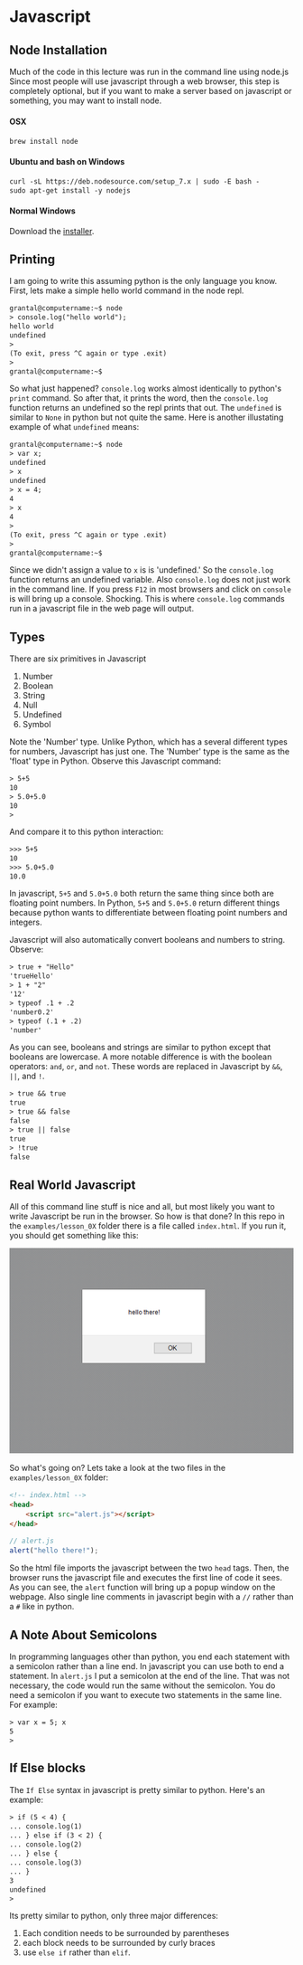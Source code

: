 # Javascript

## Node Installation

Much of the code in this lecture was run in the command line using node.js
Since most people will use javascript through a web browser, this step is completely optional, but if you want to make a server based on javascript or something, you may want to install node.

#### OSX

```
brew install node
```

#### Ubuntu and bash on Windows

```
curl -sL https://deb.nodesource.com/setup_7.x | sudo -E bash -
sudo apt-get install -y nodejs
```

#### Normal Windows

Download the [installer](https://nodejs.org/en/#download).

## Printing

I am going to write this assuming python is the only language you know. 
First, lets make a simple hello world command in the node repl.
```
grantal@computername:~$ node
> console.log("hello world");
hello world
undefined
>
(To exit, press ^C again or type .exit)
>
grantal@computername:~$
```
So what just happened? `console.log` works almost identically to python's `print` command. So after that, it prints the word, then the `console.log` function returns an undefined so the repl prints that out. The `undefined` is similar to `None` in python but not quite the same. Here is another illustating example of what `undefined` means:
```
grantal@computername:~$ node
> var x;
undefined
> x
undefined
> x = 4;
4
> x
4
>
(To exit, press ^C again or type .exit)
>
grantal@computername:~$
```
Since we didn't assign a value to `x` is is 'undefined.' So the `console.log` function returns an undefined variable. Also `console.log` does not just work in the command line. If you press `F12` in most browsers and click on `console` is will bring up a console. Shocking. This is where `console.log` commands run in a javascript file in the web page will output. 

## Types

There are six primitives in Javascript
 1. Number
 2. Boolean
 3. String
 4. Null
 5. Undefined
 6. Symbol
 
 

Note the 'Number' type. Unlike Python, which has a several different types for numbers, Javascript has just one. The 'Number' type is the same as the 'float' type in Python. Observe this Javascript command:
```
> 5+5
10
> 5.0+5.0
10
>
```
And compare it to this python interaction:
```
>>> 5+5
10
>>> 5.0+5.0
10.0
```
In javascript, `5+5` and `5.0+5.0` both return the same thing since both are floating point numbers. In Python, `5+5` and `5.0+5.0` return different things because python wants to differentiate between floating point numbers and integers.


Javascript will also automatically convert booleans and numbers to string. Observe:
```
> true + "Hello"
'trueHello'
> 1 + "2"
'12'
> typeof .1 + .2
'number0.2'
> typeof (.1 + .2)
'number'
```
As you can see, booleans and strings are similar to python except that booleans are lowercase. A more notable difference is with the boolean operators: `and`, `or`, and `not`. These words are replaced in Javascript by `&&`, `||`, and `!`.
```
> true && true
true
> true && false
false
> true || false
true
> !true
false
```

## Real World Javascript

All of this command line stuff is nice and all, but most likely you want to write Javascript be run in the browser. So how is that done? In this repo in the `examples/lesson_0X` folder there is a file called `index.html`. If you run it, you should get something like this: 

![alert](/images/alert.PNG)

So what's going on? Lets take a look at the two files in the `examples/lesson_0X` folder:
```html
<!-- index.html -->
<head>
    <script src="alert.js"></script> 
</head>
```
```javascript
// alert.js
alert("hello there!");
```
So the html file imports the javascript between the two `head` tags. Then, the browser runs the javascript file and executes the first line of code it sees. As you can see, the `alert` function will bring up a popup window on the webpage. Also single line comments in javascript begin with a `//` rather than a `#` like in python.

## A Note About Semicolons

In programming languages other than python, you end each statement with a semicolon rather than a line end. In javascript you can use both to end a statement. In `alert.js` I put a semicolon at the end of the line. That was not necessary, the code would run the same without the semicolon. You do need a semicolon if you want to execute two statements in the same line. For example:
```
> var x = 5; x
5
>
```

## If Else blocks

The `If Else` syntax in javascript is pretty similar to python. Here's an example:

```
> if (5 < 4) {
... console.log(1)
... } else if (3 < 2) {
... console.log(2)
... } else {
... console.log(3)
... }
3
undefined
>
```
Its pretty similar to python, only three major differences:
1. Each condition needs to be surrounded by parentheses
2. each block needs to be surrounded by curly braces
3. use `else if` rather than `elif`.



